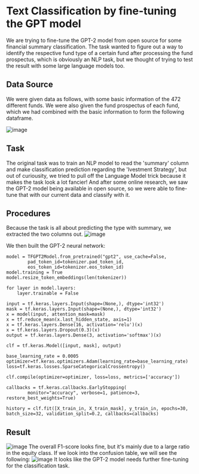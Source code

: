 # Text Classification by fine-tuning the GPT model

We are trying to fine-tune the GPT-2 model from open source for some financial summary classification. The task wanted to figure out a way to identify the respective fund type of a certain fund after processing the fund prospectus, which is obviously an NLP task, but we thought of trying to test the result with some large language models too. 

## Data Source
We were given data as follows, with some basic information of the 472 different funds. We were also given the fund prospectus of each fund, which we had combined with the basic information to form the following dataframe.

![image](https://github.com/ThomasK1018/GPT-Classification/assets/69462048/4abbcbd9-5ee5-4036-94aa-88696cf29f6f)

## Task
The original task was to train an NLP model to read the 'summary' column and make classification prediction regarding the 'Ivestment Strategy', but out of curiousity, we tried to pull off the Language Model trick because it makes the task look a lot fancier! And after some online research, we saw the GPT-2 model being available in open source, so we were able to fine-tune that with our current data and classify with it. 

## Procedures
Because the task is all about predicting the type with summary, we extracted the two columns out. 
![image](https://github.com/ThomasK1018/GPT-Classification/assets/69462048/0f94a8ec-1c65-4f77-a69b-395b694f2d19)

We then built the GPT-2 neural network:
```
model = TFGPT2Model.from_pretrained("gpt2", use_cache=False,
        pad_token_id=tokenizer.pad_token_id,
        eos_token_id=tokenizer.eos_token_id)
model.training = True
model.resize_token_embeddings(len(tokenizer))

for layer in model.layers:
    layer.trainable = False

input = tf.keras.layers.Input(shape=(None,), dtype='int32')
mask = tf.keras.layers.Input(shape=(None,), dtype='int32')
x = model(input, attention_mask=mask)
x = tf.reduce_mean(x.last_hidden_state, axis=1)
x = tf.keras.layers.Dense(16, activation='relu')(x)
x = tf.keras.layers.Dropout(0.3)(x)
output = tf.keras.layers.Dense(3, activation='softmax')(x)

clf = tf.keras.Model([input, mask], output)

base_learning_rate = 0.0005
optimizer=tf.keras.optimizers.Adam(learning_rate=base_learning_rate)
loss=tf.keras.losses.SparseCategoricalCrossentropy()

clf.compile(optimizer=optimizer, loss=loss, metrics=['accuracy'])

callbacks = tf.keras.callbacks.EarlyStopping(
        monitor="accuracy", verbose=1, patience=3, restore_best_weights=True)

history = clf.fit([X_train_in, X_train_mask], y_train_in, epochs=30, batch_size=32, validation_split=0.2, callbacks=callbacks)
```

## Result
![image](https://github.com/ThomasK1018/GPT-Classification/assets/69462048/80f4286a-2056-48c8-917a-97a663934a29)
The overall F1-score looks fine, but it's mainly due to a large ratio in the equity class. If we look into the confusion table, we will see the following:
![image](https://github.com/ThomasK1018/GPT-Classification/assets/69462048/2c6b3268-1565-46f8-bced-226b1255cd74)
It looks like the GPT-2 model needs further fine-tuning for the classification task.


